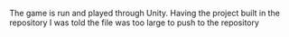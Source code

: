 The game is run and played through Unity. Having the project built in the repository I was told the file was too large to push to the repository
